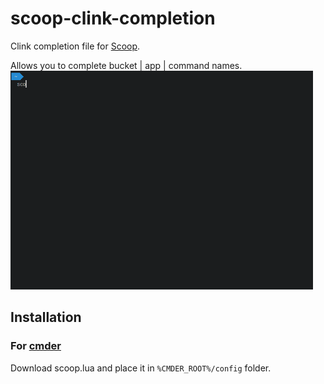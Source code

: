 # scoop-clink-completion
Clink completion file for [Scoop](https://scoop.sh/).

Allows you to complete bucket | app | command names.
<img src="https://raw.githubusercontent.com/Elvyria/scoop-clink-completion/master/completion.gif" height="350">


## Installation

### For [cmder](http://cmder.net/)
Download scoop.lua and place it in `%CMDER_ROOT%/config` folder.
